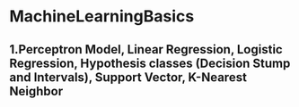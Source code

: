 # MachineLearningBasics
## 1.Perceptron Model, Linear Regression, Logistic Regression, Hypothesis classes (Decision Stump and Intervals), Support Vector, K-Nearest Neighbor
